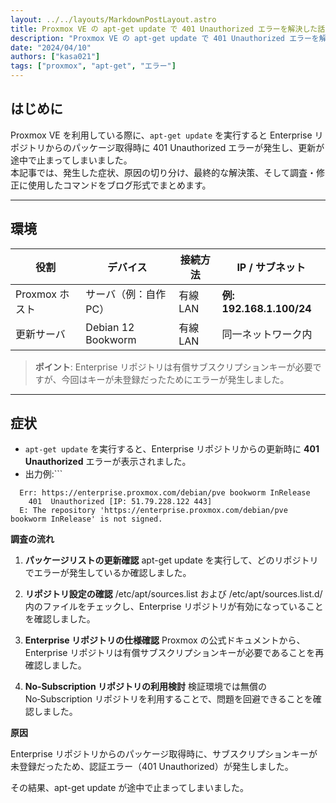 ```yaml
---
layout: ../../layouts/MarkdownPostLayout.astro
title: Proxmox VE の apt-get update で 401 Unauthorized エラーを解決した話
description: "Proxmox VE の apt-get update で 401 Unauthorized エラーを解決した話"
date: "2024/04/10"
authors: ["kasa021"]
tags: ["proxmox", "apt-get", "エラー"]
---
```


## はじめに

Proxmox VE を利用している際に、`apt-get update` を実行すると Enterprise リポジトリからのパッケージ取得時に 401 Unauthorized エラーが発生し、更新が途中で止まってしまいました。  
本記事では、発生した症状、原因の切り分け、最終的な解決策、そして調査・修正に使用したコマンドをブログ形式でまとめます。

---

## 環境

| 役割               | デバイス              | 接続方法    | IP / サブネット                  |
| ---------------- | ----------------- | ------- | ----------------------------- |
| Proxmox ホスト   | サーバ（例：自作 PC） | 有線 LAN | **例: 192.168.1.100/24**       |
| 更新サーバ       | Debian 12 Bookworm  | 有線 LAN | 同一ネットワーク内              |

> **ポイント**: Enterprise リポジトリは有償サブスクリプションキーが必要ですが、今回はキーが未登録だったためにエラーが発生しました。

---

## 症状

- `apt-get update` を実行すると、Enterprise リポジトリからの更新時に **401 Unauthorized** エラーが表示されました。
- 出力例:```
```
  Err: https://enterprise.proxmox.com/debian/pve bookworm InRelease
    401  Unauthorized [IP: 51.79.228.122 443]
  E: The repository 'https://enterprise.proxmox.com/debian/pve bookworm InRelease' is not signed.
```

**調査の流れ**

1. **パッケージリストの更新確認**
apt-get update を実行して、どのリポジトリでエラーが発生しているか確認しました。

1. **リポジトリ設定の確認**
/etc/apt/sources.list および /etc/apt/sources.list.d/ 内のファイルをチェックし、Enterprise リポジトリが有効になっていることを確認しました。

1. **Enterprise リポジトリの仕様確認**
Proxmox の公式ドキュメントから、Enterprise リポジトリは有償サブスクリプションキーが必要であることを再確認しました。

1. **No‑Subscription リポジトリの利用検討**
検証環境では無償の No‑Subscription リポジトリを利用することで、問題を回避できることを確認しました。

**原因**

Enterprise リポジトリからのパッケージ取得時に、サブスクリプションキーが未登録だったため、認証エラー（401 Unauthorized）が発生しました。

その結果、apt-get update が途中で止まってしまいました。